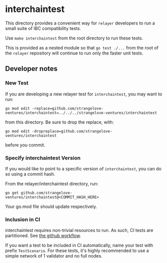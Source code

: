 # interchaintest

This directory provides a convenient way for `relayer` developers to run a small
suite of IBC compatibility tests.

Use `make interchaintest` from the root directory to run these tests.

This is provided as a nested module so that `go test ./...` from the root of the
`relayer` repository will continue to run only the faster unit tests.

## Developer notes

### New Test

If you are developing a new relayer test for `interchaintest`, you may want to
run:

    go mod edit -replace=github.com/strangelove-ventures/interchaintest=../../../strangelove-ventures/interchaintest

from this directory. Be sure to drop the replace, with:

    go mod edit -dropreplace=github.com/strangelove-ventures/interchaintest

before you commit.

### Specify interchaintest Version

If you would like to point to a specific version of `interchaintest`, you can do
so using a commit hash.

From the relayer/interchaintest directory, run:

    go get github.com/strangelove-ventures/interchaintest@<COMMIT_HASH_HERE>

Your go.mod file should update respectively.

### Inclusion in CI

interchaintest requires non-trivial resources to run. As such, CI tests are
partitioned. See [the github workflow](../.github/workflows/interchaintest.yml).

If you want a test to be included in CI automatically, name your test with
prefix `TestScenario`. For these tests, it's highly recommended to use a simple
network of 1 validator and no full nodes.
